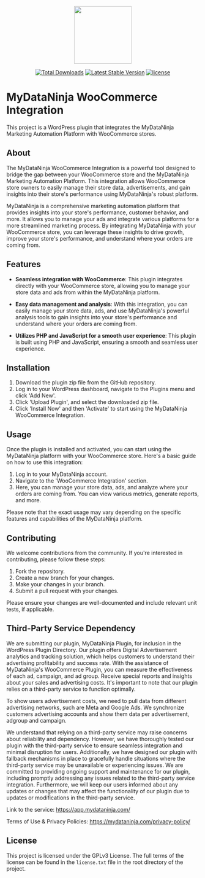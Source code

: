 <p align="center"><a href="https://mydataninja.com" target="_blank"><img src="https://mydataninja.com/wp-content/uploads/2023/07/logo.png" width="150"></a></p>

<p align="center">
    <a href="https://github.com/iamdataninja/mydataninja-wordpress-plugin/releases"><img src="https://img.shields.io/github/downloads/iamdataninja/mydataninja-wordpress-plugin/total.svg" alt="Total Downloads"></a>
    <a href="https://github.com/iamdataninja/mydataninja-wordpress-plugin/releases"><img src="https://img.shields.io/github/v/release/iamdataninja/mydataninja-wordpress-plugin" alt="Latest Stable Version"></a>
    <a href="https://github.com/iamdataninja/mydataninja-wordpress-plugin/blob/master/license.txt"><img src="https://img.shields.io/badge/license-GPLv3-blue.svg" alt="license"></a>
</p>

# MyDataNinja WooCommerce Integration

This project is a WordPress plugin that integrates the MyDataNinja Marketing Automation Platform with WooCommerce stores.

## About

The MyDataNinja WooCommerce Integration is a powerful tool designed to bridge the gap between your WooCommerce store and the MyDataNinja Marketing Automation Platform. This integration allows WooCommerce store owners to easily manage their store data, advertisements, and gain insights into their store's performance using MyDataNinja's robust platform.

MyDataNinja is a comprehensive marketing automation platform that provides insights into your store's performance, customer behavior, and more. It allows you to manage your ads and integrate various platforms for a more streamlined marketing process. By integrating MyDataNinja with your WooCommerce store, you can leverage these insights to drive growth, improve your store's performance, and understand where your orders are coming from.

## Features

- **Seamless integration with WooCommerce**: This plugin integrates directly with your WooCommerce store, allowing you to manage your store data and ads from within the MyDataNinja platform.

- **Easy data management and analysis**: With this integration, you can easily manage your store data, ads, and use MyDataNinja's powerful analysis tools to gain insights into your store's performance and understand where your orders are coming from.

- **Utilizes PHP and JavaScript for a smooth user experience**: This plugin is built using PHP and JavaScript, ensuring a smooth and seamless user experience.

## Installation

1. Download the plugin zip file from the GitHub repository.
2. Log in to your WordPress dashboard, navigate to the Plugins menu and click 'Add New'.
3. Click 'Upload Plugin', and select the downloaded zip file.
4. Click 'Install Now' and then 'Activate' to start using the MyDataNinja WooCommerce Integration.

## Usage

Once the plugin is installed and activated, you can start using the MyDataNinja platform with your WooCommerce store. Here's a basic guide on how to use this integration:

1. Log in to your MyDataNinja account.
2. Navigate to the 'WooCommerce Integration' section.
3. Here, you can manage your store data, ads, and analyze where your orders are coming from. You can view various metrics, generate reports, and more.

Please note that the exact usage may vary depending on the specific features and capabilities of the MyDataNinja platform.

## Contributing

We welcome contributions from the community. If you're interested in contributing, please follow these steps:

1. Fork the repository.
2. Create a new branch for your changes.
3. Make your changes in your branch.
4. Submit a pull request with your changes.

Please ensure your changes are well-documented and include relevant unit tests, if applicable.

## Third-Party Service Dependency
We are submitting our plugin, MyDataNinja Plugin, for inclusion in the WordPress Plugin Directory. Our plugin offers Digital Advertisement analytics and tracking solution, which helps customers to understand their advertising profitability and success rate. With the assistance of MyDataNinja's WooCommerce Plugin, you can measure the effectiveness of each ad, campaign, and ad group. Receive special reports and insights about your sales and advertising costs.  It's important to note that our plugin relies on a third-party service to function optimally.

To show users advertisement costs, we need to pull data from different advertising networks, such are Meta and Google Ads. We synchronize customers advertising accounts and show them data per advertisement, adgroup and campaign.

We understand that relying on a third-party service may raise concerns about reliability and dependency. However, we have thoroughly tested our plugin with the third-party service to ensure seamless integration and minimal disruption for users. Additionally, we have designed our plugin with fallback mechanisms in place to gracefully handle situations where the third-party service may be unavailable or experiencing issues.
We are committed to providing ongoing support and maintenance for our plugin, including promptly addressing any issues related to the third-party service integration. Furthermore, we will keep our users informed about any updates or changes that may affect the functionality of our plugin due to updates or modifications in the third-party service.

Link to the service: https://app.mydataninja.com/

Terms of Use & Privacy Policies: https://mydataninja.com/privacy-policy/

## License

This project is licensed under the GPLv3 License. The full terms of the license can be found in the `license.txt` file in the root directory of the project.
